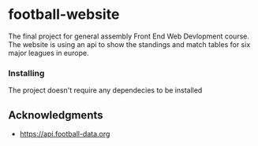 # football-website
The final project for general assembly Front End Web Devlopment course.
The website is using an api to show the standings and match tables for six major leagues in europe.


### Installing
The project doesn't require any dependecies to be installed

## Acknowledgments

* https://api.football-data.org
